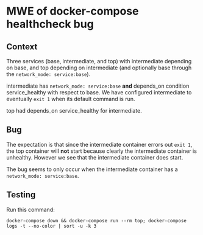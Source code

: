 # MWE of docker-compose healthcheck bug

## Context

Three services (base, intermediate, and top) with intermediate depending on base, and
top depending on intermediate (and optionally base through the `network_mode: service:base`).

intermediate has `network_mode: service:base` **and** depends_on condition
service_healthy with respect to base. We have configured intermediate to eventually
`exit 1` when its default command is run.

top had depends_on service_healthy for intermediate.

## Bug

The expectation is that since the intermediate container errors out `exit 1`, the top
container will **not** start because clearly the intermediate container is unhealthy.
However we see that the intermediate container does start.

The bug seems to only occur when the intermediate container has a `network_mode: service:base`.

## Testing

Run this command:

``` shell
docker-compose down && docker-compose run --rm top; docker-compose logs -t --no-color | sort -u -k 3
```
